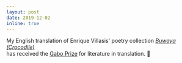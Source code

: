 ```yaml
---
layout: post
date: 2019-12-02
inline: true
---
```


My English translation of Enrique Villasis' poetry collection *[Buwaya (Crocodile)](https://lunchticket.org/buwaya-crocodile/)* <br> has received the [Gabo Prize](https://lunchticket.org/contests/gabo/gabo-prize-winners-finalists-winter-spring-2020/) for literature in translation. 🐊 